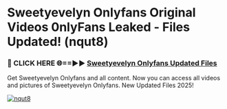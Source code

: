 # Sweetyevelyn Onlyfans Original Videos 0nlyFans Leaked - Files Updated! (nqut8)

<h3>🔴 CLICK HERE 🌐==►► <a href="https://tinyurl.com/ehrbuxhb" rel="nofollow">Sweetyevelyn Onlyfans Updated Files</a></h3>

Get Sweetyevelyn Onlyfans and all content. Now you can access all videos and pictures of Sweetyevelyn Onlyfans. New Updated Files 2025!

[![nqut8](https://i.imgur.com/lVYEuWS.gif)](https://tinyurl.com/ehrbuxhb)
